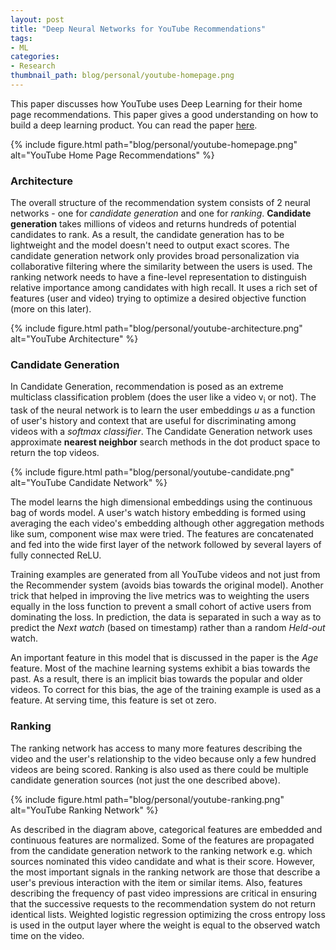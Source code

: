 ```yaml
---
layout: post
title: "Deep Neural Networks for YouTube Recommendations"
tags:
- ML
categories:
- Research
thumbnail_path: blog/personal/youtube-homepage.png
---
```


This paper discusses how YouTube uses Deep Learning for their home page recommendations. This paper gives a good understanding on how to build a deep learning product. You can read the paper [here](http://research.google.com/pubs/archive/45530.pdf).

{% include figure.html path="blog/personal/youtube-homepage.png" alt="YouTube Home Page Recommendations" %}

### Architecture

The overall structure of the recommendation system consists of 2 neural networks - one for *candidate generation* and one for *ranking*. **Candidate generation** takes millions of videos and returns hundreds of potential candidates to rank. As a result, the candidate generation has to be lightweight and the model doesn't need to output exact scores. The candidate generation network only provides broad personalization via collaborative filtering where the similarity between the users is used. The ranking network needs to have a fine-level representation to distinguish relative importance among candidates with high recall. It uses a rich set of features (user and video) trying to optimize a desired objective function (more on this later).

{% include figure.html path="blog/personal/youtube-architecture.png" alt="YouTube Architecture" %}

### Candidate Generation

In Candidate Generation, recommendation is posed as an extreme multiclass classification problem (does the user like a video v<sub>i</sub> or not). The task of the neural network is to learn the user embeddings *u* as a function of user's history and context that are useful for discriminating among videos with a *softmax classifier*. The Candidate Generation network uses approximate **nearest neighbor** search methods in the dot product space to return the top videos.

{% include figure.html path="blog/personal/youtube-candidate.png" alt="YouTube Candidate Network" %}

The model learns the high dimensional embeddings using the continuous bag of words model. A user's watch history embedding is formed using averaging the each video's embedding although other aggregation methods like sum, component wise max were tried. The features are concatenated and fed into the wide first layer of the network followed by several layers of fully connected ReLU. 

Training examples are generated from all YouTube videos and not just from the Recommender system (avoids bias towards the original model). Another trick that helped in improving the live metrics was to weighting the users equally in the loss function to prevent a small cohort of active users from dominating the loss. In prediction, the data is separated in such a way as to predict the *Next watch* (based on timestamp) rather than a random *Held-out* watch. 

An important feature in this model that is discussed in the paper is the *Age* feature. Most of the machine learning systems exhibit a bias towards the past. As a result, there is an implicit bias towards the popular and older videos. To correct for this bias, the age of the training example is used as a feature. At serving time, this feature is set ot zero.

### Ranking

The ranking network has access to many more features describing the video and the user's relationship to the video because only a few hundred videos are being scored. Ranking is also used as there could be multiple candidate generation sources (not just the one described above).

{% include figure.html path="blog/personal/youtube-ranking.png" alt="YouTube Ranking Network" %}

As described in the diagram above, categorical features are embedded and continuous features are normalized. Some of the features are propagated from the candidate generation network to the ranking network e.g. which sources nominated this video candidate and what is their score. However, the most important signals in the ranking network are those that describe a user's previous interaction with the item or similar items. Also, features describing the frequency of past video impressions are critical in ensuring that the successive requests to the recommendation system do not return identical lists. Weighted logistic regression optimizing the cross entropy loss is used in the output layer where the weight is equal to the observed watch time on the video.

